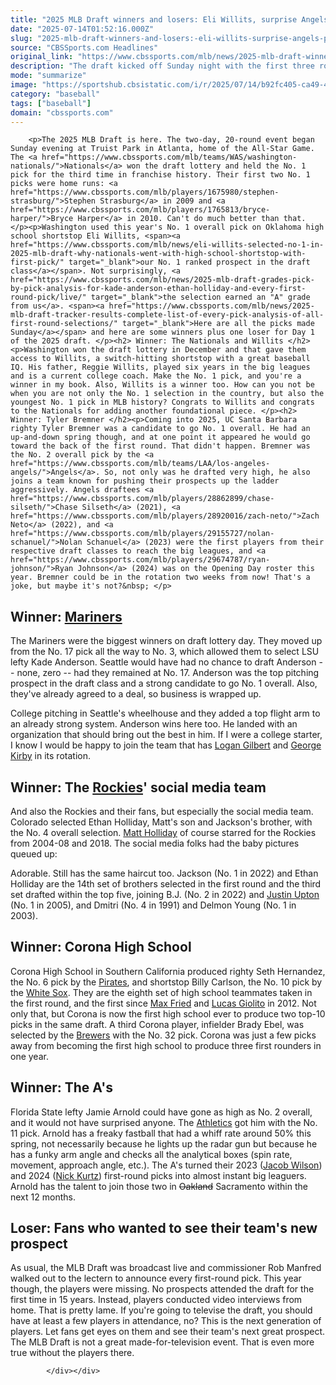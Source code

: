 ```yaml
---
title: "2025 MLB Draft winners and losers: Eli Willits, surprise Angels pick, Rockies social media and more from Day 1"
date: "2025-07-14T01:52:16.000Z"
slug: "2025-mlb-draft-winners-and-losers:-eli-willits-surprise-angels-pick-rockies-social-media-and-more-from-day-1"
source: "CBSSports.com Headlines"
original_link: "https://www.cbssports.com/mlb/news/2025-mlb-draft-winners-and-losers-eli-willits-surprise-angels-pick-rockies-social-media-and-more-from-day-1/"
description: "The draft kicked off Sunday night with the first three rounds"
mode: "summarize"
image: "https://sportshub.cbsistatic.com/i/r/2025/07/14/b92fc405-ca49-4fd0-a4a4-598344ebf250/thumbnail/1200x675/6d87e552eecf7e2823b46e9702b1693f/bremner-getty.png"
category: "baseball"
tags: ["baseball"]
domain: "cbssports.com"
---
```

<div id="readability-page-1" class="page"><div>
        
        
                            
                
        <p>The 2025 MLB Draft is here. The two-day, 20-round event began Sunday evening at Truist Park in Atlanta, home of the All-Star Game. The <a href="https://www.cbssports.com/mlb/teams/WAS/washington-nationals/">Nationals</a> won the draft lottery and held the No. 1 pick for the third time in franchise history. Their first two No. 1 picks were home runs: <a href="https://www.cbssports.com/mlb/players/1675980/stephen-strasburg/">Stephen Strasburg</a> in 2009 and <a href="https://www.cbssports.com/mlb/players/1765813/bryce-harper/">Bryce Harper</a> in 2010. Can't do much better than that. </p><p>Washington used this year's No. 1 overall pick on Oklahoma high school shortstop Eli Willits, <span><a href="https://www.cbssports.com/mlb/news/eli-willits-selected-no-1-in-2025-mlb-draft-why-nationals-went-with-high-school-shortstop-with-first-pick/" target="_blank">our No. 1 ranked prospect in the draft class</a></span>. Not surprisingly, <a href="https://www.cbssports.com/mlb/news/2025-mlb-draft-grades-pick-by-pick-analysis-for-kade-anderson-ethan-holliday-and-every-first-round-pick/live/" target="_blank">the selection earned an "A" grade from us</a>. <span><a href="https://www.cbssports.com/mlb/news/2025-mlb-draft-tracker-results-complete-list-of-every-pick-analysis-of-all-first-round-selections/" target="_blank">Here are all the picks made Sunday</a></span> and here are some winners plus one loser for Day 1 of the 2025 draft. </p><h2> Winner: The Nationals and Willits </h2><p>Washington won the draft lottery in December and that gave them access to Willits, a switch-hitting shortstop with a great baseball IQ. His father, Reggie Willits, played six years in the big leagues and is a current college coach. Make the No. 1 pick, and you're a winner in my book. Also, Willits is a winner too. How can you not be when you are not only the No. 1 selection in the country, but also the youngest No. 1 pick in MLB history? Congrats to Willits and congrats to the Nationals for adding another foundational piece. </p><h2> Winner: Tyler Bremner </h2><p>Coming into 2025, UC Santa Barbara righty Tyler Bremner was a candidate to go No. 1 overall. He had an up-and-down spring though, and at one point it appeared he would go toward the back of the first round. That didn't happen. Bremner was the No. 2 overall pick by the <a href="https://www.cbssports.com/mlb/teams/LAA/los-angeles-angels/">Angels</a>. So, not only was he drafted very high, he also joins a team known for pushing their prospects up the ladder aggressively. Angels draftees <a href="https://www.cbssports.com/mlb/players/28862899/chase-silseth/">Chase Silseth</a> (2021), <a href="https://www.cbssports.com/mlb/players/28920016/zach-neto/">Zach Neto</a> (2022), and <a href="https://www.cbssports.com/mlb/players/29155727/nolan-schanuel/">Nolan Schanuel</a> (2023) were the first players from their respective draft classes to reach the big leagues, and <a href="https://www.cbssports.com/mlb/players/29674787/ryan-johnson/">Ryan Johnson</a> (2024) was on the Opening Day roster this year. Bremner could be in the rotation two weeks from now! That's a joke, but maybe it's not?&nbsp; </p>
        

<h2> Winner: <a href="https://www.cbssports.com/mlb/teams/SEA/seattle-mariners/">Mariners</a> </h2><p>The Mariners were the biggest winners on draft lottery day. They moved up from the No. 17 pick all the way to No. 3, which allowed them to select LSU lefty Kade Anderson. Seattle would have had no chance to draft Anderson -- none, zero -- had they remained at No. 17. Anderson was the top pitching prospect in the draft class and a strong candidate to go No. 1 overall. Also, they've already agreed to a deal, so business is wrapped up. </p>
<p>College pitching in Seattle's wheelhouse and they added a top flight arm to an already strong system. Anderson wins here too. He landed with an organization that should bring out the best in him. If I were a college starter, I know I would be happy to join the team that has <a href="https://www.cbssports.com/mlb/players/2942974/logan-gilbert/">Logan Gilbert</a> and <a href="https://www.cbssports.com/mlb/players/3117917/george-kirby/">George Kirby</a> in its rotation. </p><h2> Winner: The <a href="https://www.cbssports.com/mlb/teams/COL/colorado-rockies/">Rockies</a>' social media team </h2><p>And also the Rockies and their fans, but especially the social media team. Colorado selected Ethan Holliday, Matt's son and Jackson's brother, with the No. 4 overall selection. <a href="https://www.cbssports.com/mlb/players/181555/matt-holliday/">Matt Holliday</a> of course starred for the Rockies from 2004-08 and 2018. The social media folks had the baby pictures queued up: </p>
        



<p>Adorable. Still has the same haircut too. Jackson (No. 1 in 2022) and Ethan Holliday are the 14th set of brothers selected in the first round and the third set drafted within the top five, joining B.J. (No. 2 in 2022) and <a href="https://www.cbssports.com/mlb/players/593198/justin-upton/">Justin Upton</a> (No. 1 in 2005), and Dmitri (No. 4 in 1991) and Delmon Young (No. 1 in 2003). </p><h2> Winner: Corona High School </h2><p>Corona High School in Southern California produced righty Seth Hernandez, the No. 6 pick by the <a href="https://www.cbssports.com/mlb/teams/PIT/pittsburgh-pirates/">Pirates</a>, and shortstop Billy Carlson, the No. 10 pick by the <a href="https://www.cbssports.com/mlb/teams/CHW/chicago-white-sox/">White Sox</a>. They are the eighth set of high school teammates taken in the first round, and the first since <a href="https://www.cbssports.com/mlb/players/2001078/max-fried/">Max Fried</a> and <a href="https://www.cbssports.com/mlb/players/2000027/lucas-giolito/">Lucas Giolito</a> in 2012. Not only that, but Corona is now the first high school ever to produce two top-10 picks in the same draft. A third Corona player, infielder Brady Ebel, was selected by the <a href="https://www.cbssports.com/mlb/teams/MIL/milwaukee-brewers/">Brewers</a> with the No. 32 pick. Corona was just a few picks away from becoming the first high school to produce three first rounders in one year.&nbsp; </p><h2> Winner: The A's </h2><p>Florida State lefty Jamie Arnold could have gone as high as No. 2 overall, and it would not have surprised anyone. The <a href="https://www.cbssports.com/mlb/teams/ATH/athletics/">Athletics</a> got him with the No. 11 pick. Arnold has a freaky fastball that had a whiff rate around 50% this spring, not necessarily because he lights up the radar gun but because he has a funky arm angle and checks all the analytical boxes (spin rate, movement, approach angle, etc.). The A's turned their 2023 (<a href="https://www.cbssports.com/mlb/players/2167332/jacob-wilson/">Jacob Wilson</a>) and 2024 (<a href="https://www.cbssports.com/mlb/players/29426033/nick-kurtz/">Nick Kurtz</a>) first-round picks into almost instant big leaguers. Arnold has the talent to join those two in <del>Oakland</del> Sacramento within the next 12 months. </p>
        

<h2> Loser: Fans who wanted to see their team's new prospect </h2><p>As usual, the MLB Draft was broadcast live and commissioner Rob Manfred walked out to the lectern to announce every first-round pick. This year though, the players were missing. No prospects attended the draft for the first time in 15 years. Instead, players conducted video interviews from home. That is pretty lame. If you're going to televise the draft, you should have at least a few players in attendance, no? This is the next generation of players. Let fans get eyes on them and see their team's next great prospect. The MLB Draft is not a great made-for-television event. That is even more true without the players there. </p>


        
            </div></div>